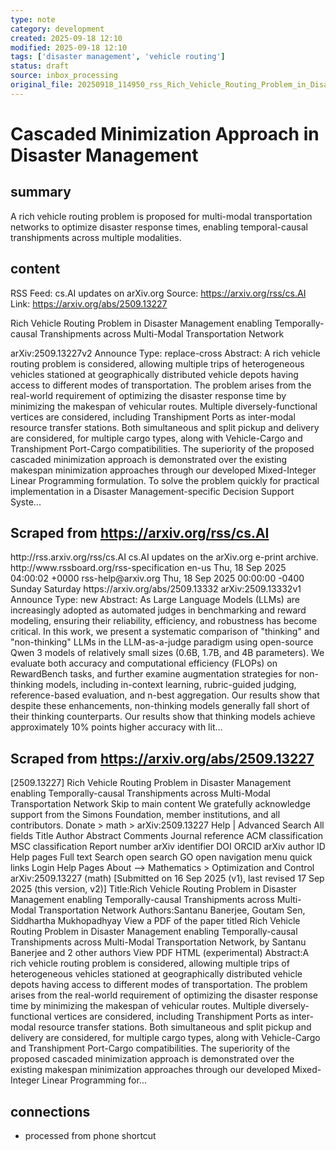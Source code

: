 ```yaml
---
type: note
category: development
created: 2025-09-18 12:10
modified: 2025-09-18 12:10
tags: ['disaster management', 'vehicle routing']
status: draft
source: inbox_processing
original_file: 20250918_114950_rss_Rich_Vehicle_Routing_Problem_in_Disaster_Managemen.txt
---
```


# Cascaded Minimization Approach in Disaster Management

## summary
A rich vehicle routing problem is proposed for multi-modal transportation networks to optimize disaster response times, enabling temporal-causal transhipments across multiple modalities.

## content
RSS Feed: cs.AI updates on arXiv.org
Source: https://arxiv.org/rss/cs.AI
Link: https://arxiv.org/abs/2509.13227

Rich Vehicle Routing Problem in Disaster Management enabling Temporally-causal Transhipments across Multi-Modal Transportation Network

arXiv:2509.13227v2 Announce Type: replace-cross Abstract: A rich vehicle routing problem is considered, allowing multiple trips of heterogeneous vehicles stationed at geographically distributed vehicle depots having access to different modes of transportation. The problem arises from the real-world requirement of optimizing the disaster response time by minimizing the makespan of vehicular routes. Multiple diversely-functional vertices are considered, including Transhipment Ports as inter-modal resource transfer stations. Both simultaneous and split pickup and delivery are considered, for multiple cargo types, along with Vehicle-Cargo and Transhipment Port-Cargo compatibilities. The superiority of the proposed cascaded minimization approach is demonstrated over the existing makespan minimization approaches through our developed Mixed-Integer Linear Programming formulation. To solve the problem quickly for practical implementation in a Disaster Management-specific Decision Support Syste...

## Scraped from https://arxiv.org/rss/cs.AI
<?xml version='1.0' encoding='UTF-8'?>
<rss xmlns:arxiv="http://arxiv.org/schemas/atom" xmlns:dc="http://purl.org/dc/elements/1.1/" xmlns:atom="http://www.w3.org/2005/Atom" xmlns:content="http://purl.org/rss/1.0/modules/content/" version="2.0">
  <channel>
    <title>cs.AI updates on arXiv.org</title>
    <link>http://rss.arxiv.org/rss/cs.AI</link>
    <description>cs.AI updates on the arXiv.org e-print archive.</description>
    <atom:link href="http://rss.arxiv.org/rss/cs.AI" rel="self" type="application/rss+xml"/>
    <docs>http://www.rssboard.org/rss-specification</docs>
    <language>en-us</language>
    <lastBuildDate>Thu, 18 Sep 2025 04:00:02 +0000</lastBuildDate>
    <managingEditor>rss-help@arxiv.org</managingEditor>
    <pubDate>Thu, 18 Sep 2025 00:00:00 -0400</pubDate>
    <skipDays>
      <day>Sunday</day>
      <day>Saturday</day>
    </skipDays>
    <item>
      <title>Explicit Reasoning Makes Better Judges: A Systematic Study on Accuracy, Efficiency, and Robustness</title>
      <link>https://arxiv.org/abs/2509.13332</link>
      <description>arXiv:2509.13332v1 Announce Type: new 
Abstract: As Large Language Models (LLMs) are increasingly adopted as automated judges in benchmarking and reward modeling, ensuring their reliability, efficiency, and robustness has become critical. In this work, we present a systematic comparison of "thinking" and "non-thinking" LLMs in the LLM-as-a-judge paradigm using open-source Qwen 3 models of relatively small sizes (0.6B, 1.7B, and 4B parameters). We evaluate both accuracy and computational efficiency (FLOPs) on RewardBench tasks, and further examine augmentation strategies for non-thinking models, including in-context learning, rubric-guided judging, reference-based evaluation, and n-best aggregation. Our results show that despite these enhancements, non-thinking models generally fall short of their thinking counterparts. Our results show that thinking models achieve approximately 10% points higher accuracy with lit...


## Scraped from https://arxiv.org/abs/2509.13227
[2509.13227] Rich Vehicle Routing Problem in Disaster Management enabling Temporally-causal Transhipments across Multi-Modal Transportation Network Skip to main content We gratefully acknowledge support from the Simons Foundation, member institutions, and all contributors. Donate &gt; math &gt; arXiv:2509.13227 Help | Advanced Search All fields Title Author Abstract Comments Journal reference ACM classification MSC classification Report number arXiv identifier DOI ORCID arXiv author ID Help pages Full text Search open search GO open navigation menu quick links Login Help Pages About --> Mathematics > Optimization and Control arXiv:2509.13227 (math) [Submitted on 16 Sep 2025 (v1), last revised 17 Sep 2025 (this version, v2)] Title:Rich Vehicle Routing Problem in Disaster Management enabling Temporally-causal Transhipments across Multi-Modal Transportation Network Authors:Santanu Banerjee, Goutam Sen, Siddhartha Mukhopadhyay View a PDF of the paper titled Rich Vehicle Routing Problem in Disaster Management enabling Temporally-causal Transhipments across Multi-Modal Transportation Network, by Santanu Banerjee and 2 other authors View PDF HTML (experimental) Abstract:A rich vehicle routing problem is considered, allowing multiple trips of heterogeneous vehicles stationed at geographically distributed vehicle depots having access to different modes of transportation. The problem arises from the real-world requirement of optimizing the disaster response time by minimizing the makespan of vehicular routes. Multiple diversely-functional vertices are considered, including Transhipment Ports as inter-modal resource transfer stations. Both simultaneous and split pickup and delivery are considered, for multiple cargo types, along with Vehicle-Cargo and Transhipment Port-Cargo compatibilities. The superiority of the proposed cascaded minimization approach is demonstrated over the existing makespan minimization approaches through our developed Mixed-Integer Linear Programming for...


## connections
- processed from phone shortcut
